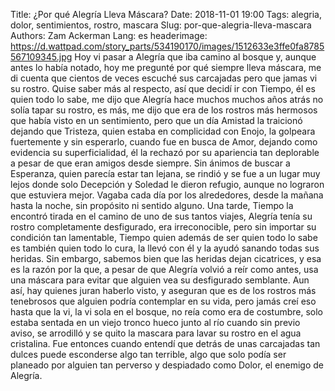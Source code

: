 Title: ¿Por qué Alegría Lleva Máscara?
Date: 2018-11-01 19:00 
Tags: alegria, dolor, sentimientos, rostro, mascara 
Slug: por-que-alegria-lleva-mascara  
Authors: Zam Ackerman
Lang: es 
headerimage: https://d.wattpad.com/story_parts/534190170/images/1512633e3ffe0fa8785567109345.jpg 
Hoy vi pasar a Alegría que iba camino al bosque y, aunque antes lo había notado, hoy me pregunté por qué siempre lleva máscara, me di cuenta que cientos de veces escuché sus carcajadas pero que jamas vi su rostro. Quise saber más al respecto, así que decidí ir con Tiempo, él es quien todo lo sabe, me dijo que Alegría hace muchos muchos años atrás no solía tapar su rostro, es más, me dijo que era de los rostros más hermosos que había visto en un sentimiento, pero que un día Amistad la traicionó dejando que Tristeza, quien estaba en complicidad con Enojo, la golpeara fuertemente y sin esperarlo, cuando fue en busca de Amor, dejando como evidencia su superficialidad, él la rechazó por su apariencia tan deplorable a pesar de que eran amigos desde siempre. Sin ánimos de buscar a Esperanza, quien parecía estar tan lejana, se rindió y se fue a un lugar muy lejos donde solo Decepción y Soledad le dieron refugio, aunque no lograron que estuviera mejor. Vagaba cada día por los alrededores, desde la mañana hasta la noche, sin propósito ni sentido alguno. Una tarde, Tiempo la encontró tirada en el camino de uno de sus tantos viajes, Alegría tenía su rostro completamente desfigurado, era irreconocible, pero sin importar su condición tan lamentable, Tiempo quien además de ser quien todo lo sabe es también quien todo lo cura, la llevó con él y la ayudó sanando todas sus heridas. Sin embargo, sabemos bien que las heridas dejan cicatrices, y esa es la razón por la que, a pesar de que Alegría volvió a reír como antes, usa una máscara para evitar que alguien vea su desfigurado semblante. Aun así, hay quienes juran haberlo visto, y aseguran que es de los rostros más tenebrosos que alguien podría contemplar en su vida, pero jamás creí eso hasta que la vi, la vi sola en el bosque, no reía como era de costumbre, solo estaba sentada en un viejo tronco hueco junto al río cuando sin previo aviso, se arrodilló y se quito la mascara para lavar su rostro en el agua cristalina. Fue entonces cuando entendí que detrás de unas carcajadas tan dulces puede esconderse algo tan terrible, algo que solo podía ser planeado por alguien tan perverso y despiadado como Dolor, el enemigo de Alegría.
